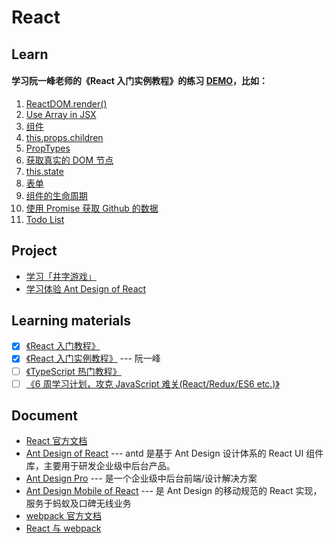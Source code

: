 # React

## Learn

#### 学习阮一峰老师的《React 入门实例教程》的练习 [DEMO](./demo/)，比如：

1. [ReactDOM.render()](https://github.com/yangtao2o/myreact/blob/master/demo/01/index.html)
1. [Use Array in JSX](https://github.com/yangtao2o/myreact/blob/master/demo/02/index.html)
1. [组件](https://github.com/yangtao2o/myreact/blob/master/demo/03/index.html)
1. [this.props.children](https://github.com/yangtao2o/myreact/blob/master/demo/04/index.html)
1. [PropTypes](https://github.com/yangtao2o/myreact/blob/master/demo/05/index.html)
1. [获取真实的 DOM 节点](https://github.com/yangtao2o/myreact/blob/master/demo/06/index.html)
1. [this.state](https://github.com/yangtao2o/myreact/blob/master/demo/07/index.html)
1. [表单](https://github.com/yangtao2o/myreact/blob/master/demo/08/index.html)
1. [组件的生命周期](https://github.com/yangtao2o/myreact/blob/master/demo/09/index.html)
1. [使用 Promise 获取 Github 的数据](https://github.com/yangtao2o/myreact/blob/master/demo/10/index.html)
1. [Todo List](https://github.com/yangtao2o/myreact/blob/master/demo/11/index.html)

## Project

- [学习「井字游戏」](./product/01-ttt/)
- [学习体验 Ant Design of React](./product/02-news-app/)

## Learning materials

- [x] [《React 入门教程》](https://hulufei.gitbooks.io/react-tutorial/content/index.html)
- [x] [《React 入门实例教程》](http://www.ruanyifeng.com/blog/2015/03/react.html) --- 阮一峰
- [ ] [《TypeScript 热门教程》](https://ts.xcatliu.com/)
- [ ] [《6 周学习计划，攻克 JavaScript 难关(React/Redux/ES6 etc.)》](https://zhuanlan.zhihu.com/p/23412169)

## Document

- [React 官方文档](https://zh-hans.reactjs.org/docs/getting-started.html)
- [Ant Design of React](https://ant.design/docs/react/introduce-cn) --- antd 是基于 Ant Design 设计体系的 React UI 组件库，主要用于研发企业级中后台产品。 
- [Ant Design Pro](https://pro.ant.design/docs/getting-started-cn) --- 是一个企业级中后台前端/设计解决方案
- [Ant Design Mobile of React](https://mobile.ant.design/docs/react/introduce-cn) --- 是 Ant Design 的移动规范的 React 实现，服务于蚂蚁及口碑无线业务
- [webpack 官方文档](https://www.webpackjs.com/concepts/)
- [React 与 webpack](https://typescript.bootcss.com/tutorials/react-&-webpack.html)
